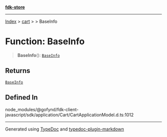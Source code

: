 [**fdk-store**](../../../README.md)
***

[Index](../../../API.md) > [cart](../../README.md) > [<internal>](../README.md) > BaseInfo

# Function: BaseInfo

> **BaseInfo**(): [`BaseInfo`](../type-aliases/type-alias.BaseInfo.md)

## Returns

[`BaseInfo`](../type-aliases/type-alias.BaseInfo.md)

## Defined In

node\_modules/@gofynd/fdk-client-javascript/sdk/application/Cart/CartApplicationModel.d.ts:1012

***
Generated using [TypeDoc](https://typedoc.org/) and [typedoc-plugin-markdown](https://www.npmjs.com/package/typedoc-plugin-markdown)
